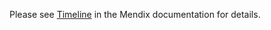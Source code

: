 Please see [Timeline](https://docs.mendix.com/appstore/widgets/timeline) in the Mendix documentation for details.
